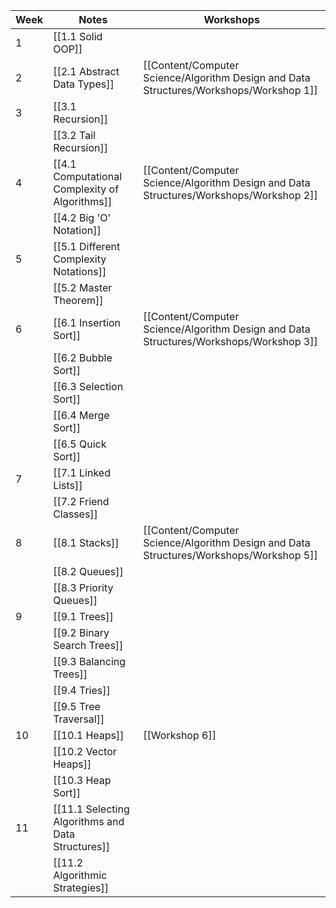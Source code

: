 
| Week | Notes                                             | Workshops                                                                              |
| ---- | ------------------------------------------------- | -------------------------------------------------------------------------------------- |
| 1    | [[1.1 Solid OOP]]                                 |                                                                                        |
| 2    | [[2.1 Abstract Data Types]]                       | [[Content/Computer Science/Algorithm Design and Data Structures/Workshops/Workshop 1]] |
| 3    | [[3.1 Recursion]]                                 |                                                                                        |
|      | [[3.2 Tail Recursion]]                            |                                                                                        |
| 4    | [[4.1 Computational Complexity of Algorithms]]    | [[Content/Computer Science/Algorithm Design and Data Structures/Workshops/Workshop 2]] |
|      | [[4.2 Big 'O' Notation]]                          |                                                                                        |
| 5    | [[5.1 Different Complexity Notations]]            |                                                                                        |
|      | [[5.2 Master Theorem]]                            |                                                                                        |
| 6    | [[6.1 Insertion Sort]]                            | [[Content/Computer Science/Algorithm Design and Data Structures/Workshops/Workshop 3]] |
|      | [[6.2 Bubble Sort]]                               |                                                                                        |
|      | [[6.3 Selection Sort]]                            |                                                                                        |
|      | [[6.4 Merge Sort]]                                |                                                                                        |
|      | [[6.5 Quick Sort]]                                |                                                                                        |
| 7    | [[7.1 Linked Lists]]                              |                                                                                        |
|      | [[7.2 Friend Classes]]                            |                                                                                        |
| 8    | [[8.1 Stacks]]                                    | [[Content/Computer Science/Algorithm Design and Data Structures/Workshops/Workshop 5]] |
|      | [[8.2 Queues]]                                    |                                                                                        |
|      | [[8.3 Priority Queues]]                           |                                                                                        |
| 9    | [[9.1 Trees]]                                     |                                                                                        |
|      | [[9.2 Binary Search Trees]]                       |                                                                                        |
|      | [[9.3 Balancing Trees]]                           |                                                                                        |
|      | [[9.4 Tries]]                                     |                                                                                        |
|      | [[9.5 Tree Traversal]]                            |                                                                                        |
| 10   | [[10.1 Heaps]]                                    | [[Workshop 6]]                                                                         |
|      | [[10.2 Vector Heaps]]                             |                                                                                        |
|      | [[10.3 Heap Sort]]                                |                                                                                        |
| 11   | [[11.1 Selecting Algorithms and Data Structures]] |                                                                                        |
|      | [[11.2 Algorithmic Strategies]]                   |                                                                                        |
